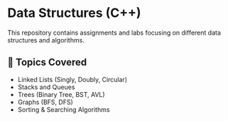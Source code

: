 # Data Structures (C++)
This repository contains assignments and labs focusing on different data structures and algorithms.

## 📝 Topics Covered
- Linked Lists (Singly, Doubly, Circular)
- Stacks and Queues
- Trees (Binary Tree, BST, AVL)
- Graphs (BFS, DFS)
- Sorting & Searching Algorithms
